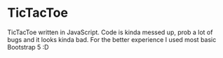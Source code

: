 # TicTacToe
TicTacToe written in JavaScript. 
Code is kinda messed up, prob a lot of bugs and it looks kinda bad.
For the better experience I used most basic Bootstrap 5 :D
